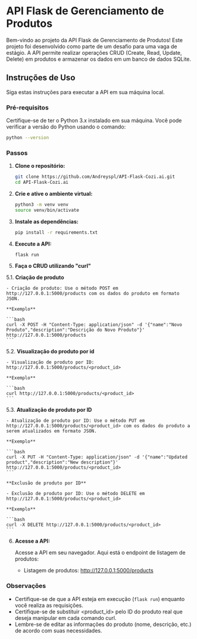 # API Flask de Gerenciamento de Produtos

Bem-vindo ao projeto da API Flask de Gerenciamento de Produtos! Este projeto foi desenvolvido como parte de um desafio para uma vaga de estágio. A API permite realizar operações CRUD (Create, Read, Update, Delete) em produtos e armazenar os dados em um banco de dados SQLite.

## Instruções de Uso

Siga estas instruções para executar a API em sua máquina local.

### Pré-requisitos

Certifique-se de ter o Python 3.x instalado em sua máquina. Você pode verificar a versão do Python usando o comando:

```bash
python --version
```

### Passos

1. **Clone o repositório:**

    ```bash
    git clone https://github.com/Andreyspl/API-Flask-Cozi.ai.git
    cd API-Flask-Cozi.ai
    ```

2. **Crie e ative o ambiente virtual:**

    ```bash
    python3 -m venv venv
    source venv/bin/activate
    ```

3. **Instale as dependências:**

    ```bash
    pip install -r requirements.txt
    ```

4. **Execute a API:**

    ```bash
    flask run
    ```

5. **Faça o CRUD utilizando "curl"**

5.1.  **Criação de produto**
    
    - Criação de produto: Use o método POST em http://127.0.0.1:5000/products com os dados do produto em formato JSON.
    
    **Exemplo**
    
    ```bash
    curl -X POST -H "Content-Type: application/json" -d '{"name":"Novo Produto","description":"Descrição do Novo Produto"}' http://127.0.0.1:5000/products
    ```


5.2.  **Visualização do produto por id**

    - Visualização de produto por ID: http://127.0.0.1:5000/products/<product_id>

    **Exemplo**

    ```bash
    curl http://127.0.0.1:5000/products/<product_id>
    ```


5.3.  **Atualização de produto por ID**

    - Atualização de produto por ID: Use o método PUT em http://127.0.0.1:5000/products/<product_id> com os dados do produto a serem atualizados em formato JSON.

    **Exemplo**

    ```bash
    curl -X PUT -H "Content-Type: application/json" -d '{"name":"Updated product","description":"New description"}' http://127.0.0.1:5000/products/<product_id>
    ```

    **Exclusão de produto por ID**    

    - Exclusão de produto por ID: Use o método DELETE em http://127.0.0.1:5000/products/<product_id>

    **Exemplo**

    ```bash
    curl -X DELETE http://127.0.0.1:5000/products/<product_id>
    ```

6. **Acesse a API:**

    Acesse a API em seu navegador. Aqui está o endpoint de listagem de produtos:

    - Listagem de produtos: http://127.0.0.1:5000/products

### Observações

- Certifique-se de que a API esteja em execução (`flask run`) enquanto você realiza as requisições.
- Certifique-se de substituir <product_id> pelo ID do produto real que deseja manipular em cada comando curl.
- Lembre-se de editar as informações do produto (nome, descrição, etc.) de acordo com suas necessidades.
